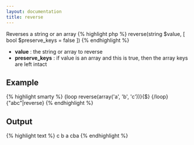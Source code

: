 ```yaml
---
layout: documentation
title: reverse
---
```


Reverses a string or an array
{% highlight php %}
reverse(string $value, [ bool $preserve_keys = false ])
{% endhighlight %}

* **value** : the string or array to reverse
* **preserve_keys** : if value is an array and this is true, then the array keys are left intact

## Example
{% highlight smarty %}
{loop reverse(array('a', 'b', 'c'))}{$} {/loop}
{"abc"|reverse}
{% endhighlight %}

## Output
{% highlight text %}
c b a 
cba
{% endhighlight %}